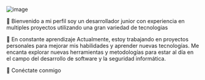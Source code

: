 ![image](https://github.com/Ferdxd/Ferdxd/assets/74109477/79f038de-6ff3-427b-95c4-f208c62af4a1)



👋 Bienvenido a mi perfil soy un desarrollador junior con experiencia en multiples proyectos utilizando una gran variedad de tecnologias

🌱 En constante aprendizaje
Actualmente, estoy trabajando en proyectos personales para mejorar mis habilidades y aprender nuevas tecnologías. Me encanta explorar nuevas herramientas y metodologías para estar al día en el campo del desarrollo de software y la seguridad informática.

💬 Conéctate conmigo

